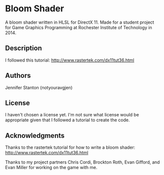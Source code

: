 # Bloom Shader

A bloom shader written in HLSL for DirectX 11. Made for a student project for Game Graphics Programming at Rochester Institute of Technology in 2014.

## Description

I followed this tutorial: http://www.rastertek.com/dx11tut36.html

## Authors

Jennifer Stanton (notyouravgjen)

## License

I haven't chosen a license yet. I'm not sure what license would be appropriate given that I followed a tutorial to create the code.

## Acknowledgments

Thanks to the rastertek tutorial for how to write a bloom shader: http://www.rastertek.com/dx11tut36.html

Thanks to my project partners Chris Cordi, Brockton Roth, Evan Gifford, and Evan Miller for working on the game with me.
